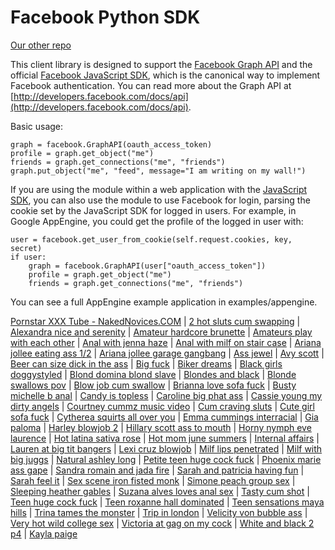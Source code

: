 Facebook Python SDK
====

[Our other repo](https://bitbucket.org/basya/django-oauth/wiki/Home)

This client library is designed to support the
[Facebook Graph API](http://developers.facebook.com/docs/api) and the official
[Facebook JavaScript SDK](http://github.com/facebook/connect-js), which is
the canonical way to implement Facebook authentication. You can read more
about the Graph API at [http://developers.facebook.com/docs/api](http://developers.facebook.com/docs/api).

Basic usage:

    graph = facebook.GraphAPI(oauth_access_token)
    profile = graph.get_object("me")
    friends = graph.get_connections("me", "friends")
    graph.put_object("me", "feed", message="I am writing on my wall!")

If you are using the module within a web application with the
[JavaScript SDK](http://github.com/facebook/connect-js), you can also use the
module to use Facebook for login, parsing the cookie set by the JavaScript SDK
for logged in users. For example, in Google AppEngine, you could get the
profile of the logged in user with:

    user = facebook.get_user_from_cookie(self.request.cookies, key, secret)
    if user:
        graph = facebook.GraphAPI(user["oauth_access_token"])
        profile = graph.get_object("me")
        friends = graph.get_connections("me", "friends")

You can see a full AppEngine example application in examples/appengine.

[Pornstar XXX Tube - NakedNovices.COM](http://www.nikednovices.com/xxx/) | [2 hot sluts cum swapping](http://www.nikednovices.com/xxx/2-hot-sluts-cum-swapping.html) | [Alexandra nice and serenity](http://www.nikednovices.com/xxx/alexandra-nice-and-serenity.html) | [Amateur hardcore brunette](http://www.nikednovices.com/xxx/amateur-hardcore-brunette.html) | [Amateurs play with each other](http://www.nikednovices.com/xxx/amateurs-play-with-each-other.html) | [Anal with jenna haze](http://www.nikednovices.com/xxx/anal-with-jenna-haze.html) | [Anal with milf on stair case](http://www.nikednovices.com/xxx/anal-with-milf-on-stair-case.html) | [Ariana jollee eating ass 1/2](http://www.nikednovices.com/xxx/ariana-jollee-eating-ass-1/2.html) | [Ariana jollee garage gangbang](http://www.nikednovices.com/xxx/ariana-jollee-garage-gangbang.html) | [Ass jewel](http://www.nikednovices.com/xxx/ass-jewel.html) | [Avy scott](http://www.nikednovices.com/xxx/avy-scott.html) | [Beer can size dick in the ass](http://www.nikednovices.com/xxx/beer-can-size-dick-in-the-ass.html) | [Big fuck](http://www.nikednovices.com/xxx/big-fuck.html) | [Biker dreams](http://www.nikednovices.com/xxx/biker-dreams.html) | [Black girls doggystyled](http://www.nikednovices.com/xxx/black-girls-doggystyled.html) | [Blond domina blond slave](http://www.nikednovices.com/xxx/blond-domina-blond-slave.html) | [Blondes and black](http://www.nikednovices.com/xxx/blondes-and-black.html) | [Blonde swallows pov](http://www.nikednovices.com/xxx/blonde-swallows-pov.html) | [Blow job cum swallow](http://www.nikednovices.com/xxx/blow-job-cum-swallow.html) | [Brianna love sofa fuck](http://www.nikednovices.com/xxx/brianna-love-sofa-fuck.html) | [Busty michelle b anal](http://www.nikednovices.com/xxx/busty-michelle-b-anal.html) | [Candy is topless](http://www.nikednovices.com/xxx/candy-is-topless.html) | [Caroline big phat ass](http://www.nikednovices.com/xxx/caroline-big-phat-ass.html) | [Cassie young my dirty angels](http://www.nikednovices.com/xxx/cassie-young-my-dirty-angels.html) | [Courtney cummz music video](http://www.nikednovices.com/xxx/courtney-cummz-music-video.html) | [Cum craving sluts](http://www.nikednovices.com/xxx/cum-craving-sluts.html) | [Cute girl sofa fuck](http://www.nikednovices.com/xxx/cute-girl-sofa-fuck.html) | [Cytherea squirts all over you](http://www.nikednovices.com/xxx/cytherea-squirts-all-over-you.html) | [Emma cummings interracial](http://www.nikednovices.com/xxx/emma-cummings-interracial.html) | [Gia paloma](http://www.nikednovices.com/xxx/gia-paloma.html) | [Harley blowjob 2](http://www.nikednovices.com/xxx/harley-blowjob-2.html) | [Hillary scott ass to mouth](http://www.nikednovices.com/xxx/hillary-scott-ass-to-mouth.html) | [Horny nymph eve laurence](http://www.nikednovices.com/xxx/horny-nymph-eve-laurence.html) | [Hot latina sativa rose](http://www.nikednovices.com/xxx/hot-latina-sativa-rose.html) | [Hot mom june summers](http://www.nikednovices.com/xxx/hot-mom-june-summers.html) | [Internal affairs](http://www.nikednovices.com/xxx/internal-affairs.html) | [Lauren at big tit bangers](http://www.nikednovices.com/xxx/lauren-at-big-tit-bangers.html) | [Lexi cruz blowjob](http://www.nikednovices.com/xxx/lexi-cruz-blowjob.html) | [Milf lips penetrated](http://www.nikednovices.com/xxx/milf-lips-penetrated.html) | [Milf with big juggs](http://www.nikednovices.com/xxx/milf-with-big-juggs.html) | [Natural ashley long](http://www.nikednovices.com/xxx/natural-ashley-long.html) | [Petite teen huge cock fuck](http://www.nikednovices.com/xxx/petite-teen-huge-cock-fuck.html) | [Phoenix marie ass gape](http://www.nikednovices.com/xxx/phoenix-marie-ass-gape.html) | [Sandra romain and jada fire](http://www.nikednovices.com/xxx/sandra-romain-and-jada-fire.html) | [Sarah and patricia having fun](http://www.nikednovices.com/xxx/sarah-and-patricia-having-fun.html) | [Sarah feel it](http://www.nikednovices.com/xxx/sarah-feel-it.html) | [Sex scene iron fisted monk](http://www.nikednovices.com/xxx/sex-scene-iron-fisted-monk.html) | [Simone peach group sex](http://www.nikednovices.com/xxx/simone-peach-group-sex.html) | [Sleeping heather gables](http://www.nikednovices.com/xxx/sleeping-heather-gables.html) | [Suzana alves loves anal sex](http://www.nikednovices.com/xxx/suzana-alves-loves-anal-sex.html) | [Tasty cum shot](http://www.nikednovices.com/xxx/tasty-cum-shot.html) | [Teen huge cock fuck](http://www.nikednovices.com/xxx/teen-huge-cock-fuck.html) | [Teen roxanne hall dominated](http://www.nikednovices.com/xxx/teen-roxanne-hall-dominated.html) | [Teen sensations maya hills](http://www.nikednovices.com/xxx/teen-sensations-maya-hills.html) | [Trina tames the monster](http://www.nikednovices.com/xxx/trina-tames-the-monster.html) | [Trip in london](http://www.nikednovices.com/xxx/trip-in-london.html) | [Velicity von bubble ass](http://www.nikednovices.com/xxx/velicity-von-bubble-ass.html) | [Very hot wild college sex](http://www.nikednovices.com/xxx/very-hot-wild-college-sex.html) | [Victoria at gag on my cock](http://www.nikednovices.com/xxx/victoria-at-gag-on-my-cock.html) | [White and black 2 p4](http://www.nikednovices.com/xxx/white-and-black-2-p4.html) | [Kayla paige](http://www.nikednovices.com/xxx/kayla-paige.html)
